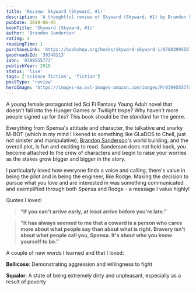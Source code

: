 ```yaml
---
title: 'Review: Skyward (Skyward, #1)'
description: 'A thoughtful review of Skyward (Skyward, #1) by Brandon Sanderson'
pubDate: 2019-06-05
bookTitle: 'Skyward (Skyward, #1)'
author: 'Brandon Sanderson'
rating: 4
readingTime: 1
purchaseLink: 'https://bookshop.org/books/skyward-skyward-1/9780399555770'
goodreadsId: '39348113'
isbn: '0399555773'
publishYear: 2018
status: 'live'
tags: ['science fiction', 'fiction']
postType: 'review'
heroImage: 'https://images-na.ssl-images-amazon.com/images/P/0399555773.01.L.jpg'
---
```


A young female protagonist led Sci Fi Fantasy Young Adult novel that doesn't fall into the Hunger Games or Twilight trope? Why haven't more people signed up for this? This book should be the *standard* for the genre. 

Everything from Spensa's attitude and character, the talkative and snarky M-BOT (which in my mind I likened to something like GLaDOS to Chell, just not sinister and manipulative), [Brandon Sanderson](/authors/brandon-sanderson/)'s world building, and the overall plot, is fun and exciting to read. Sanderson does not hold back, you become attached to the crew of characters and begin to raise your worries as the stakes grow bigger and bigger in the story.

I particularly loved how everyone finds a voice and calling, there's value in being the pilot and in being the engineer, like Rodge. Making the decision to pursue what you love and are interested in was something communicated and exemplified through both Spensa and Rodge - a message I value highly!

Quotes I loved:
>  **“**If you can't arrive early, at least arrive before you're late.**”**

>  **“**It has always seemed to me that a coward is a person who cares more about what people say than about what is right. Bravery isn't about what people call you, Spensa. It's about who you know yourself to be.**”** 

A couple of new words I learned and that I loved:

**Bellicose**: Demonstrating aggression and willingness to fight

**Squalor**: A state of being extremely dirty and unpleasant, especially as a result of poverty